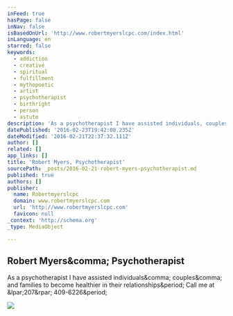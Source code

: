 ```yaml
---
inFeed: true
hasPage: false
inNav: false
isBasedOnUrl: 'http://www.robertmyerslcpc.com/index.html'
inLanguage: en
starred: false
keywords:
  - addiction
  - creative
  - spiritual
  - fulfillment
  - mythopoetic
  - artist
  - psychotherapist
  - birthright
  - person
  - astute
description: 'As a psychotherapist I have assisted individuals, couples, and families to become healthier in their relationships. Call me at (207) 409-6226.'
datePublished: '2016-02-23T19:42:08.235Z'
dateModified: '2016-02-21T22:37:32.111Z'
author: []
related: []
app_links: []
title: 'Robert Myers, Psychotherapist'
sourcePath: _posts/2016-02-21-robert-myers-psychotherapist.md
published: true
authors: []
publisher:
  name: Robertmyerslcpc
  domain: www.robertmyerslcpc.com
  url: 'http://www.robertmyerslcpc.com'
  favicon: null
_context: 'http://schema.org'
_type: MediaObject

---
```

<article style=""><h1>Robert Myers&amp;comma; Psychotherapist</h1><p>As a psychotherapist I have assisted individuals&amp;comma; couples&amp;comma; and families to become healthier in their relationships&amp;period; Call me at &amp;lpar;207&amp;rpar; 409-6226&amp;period;</p><img src="http://www.robertmyerslcpc.com/fiddleheads_unfolding.jpg" /></article>